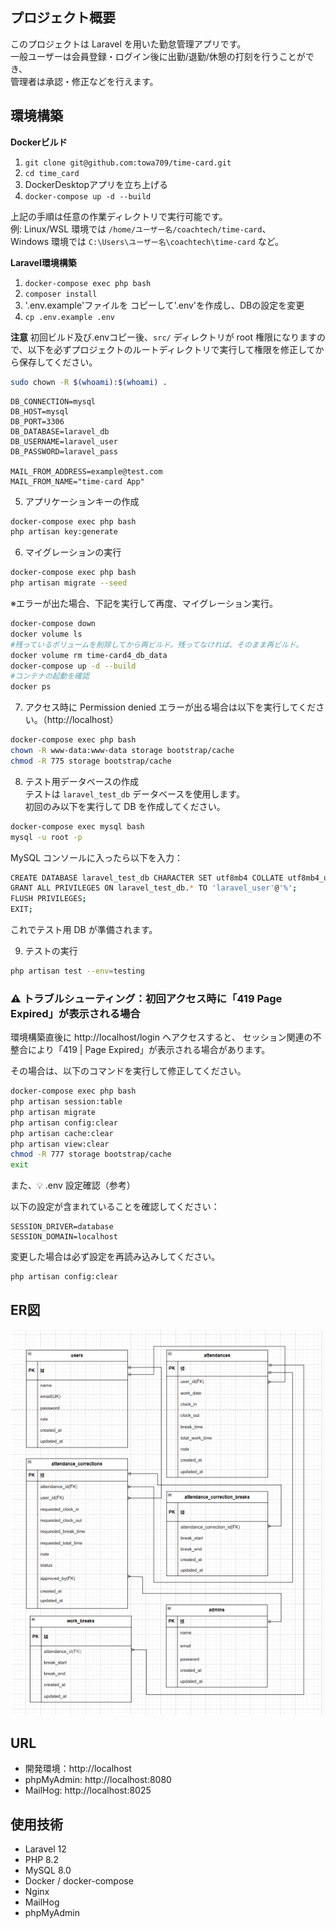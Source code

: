 ## プロジェクト概要
このプロジェクトは Laravel を用いた勤怠管理アプリです。  
一般ユーザーは会員登録・ログイン後に出勤/退勤/休憩の打刻を行うことができ、  
管理者は承認・修正などを行えます。  

## 環境構築
**Dockerビルド**
1. `git clone git@github.com:towa709/time-card.git`
2. `cd time_card`
3. DockerDesktopアプリを立ち上げる
4. `docker-compose up -d --build`

 上記の手順は任意の作業ディレクトリで実行可能です。  
   例: Linux/WSL 環境では `/home/ユーザー名/coachtech/time-card`、  
   Windows 環境では `C:\Users\ユーザー名\coachtech\time-card` など。

**Laravel環境構築**
1. `docker-compose exec php bash`
2. `composer install`
3. '.env.example'ファイルを コピーして'.env'を作成し、DBの設定を変更
4. `cp .env.example .env`

**注意**
初回ビルド及び.envコピー後、`src/` ディレクトリが root 権限になりますので、以下を必ずプロジェクトのルートディレクトリで実行して権限を修正してから保存してください。  
```bash
sudo chown -R $(whoami):$(whoami) .
```
``` text
DB_CONNECTION=mysql
DB_HOST=mysql
DB_PORT=3306
DB_DATABASE=laravel_db
DB_USERNAME=laravel_user
DB_PASSWORD=laravel_pass

MAIL_FROM_ADDRESS=example@test.com
MAIL_FROM_NAME="time-card App"

```

5. アプリケーションキーの作成
``` bash
docker-compose exec php bash
php artisan key:generate
```

6. マイグレーションの実行
``` bash
docker-compose exec php bash
php artisan migrate --seed
```
※エラーが出た場合、下記を実行して再度、マイグレーション実行。
```bash
docker-compose down
docker volume ls
#残っているボリュームを削除してから再ビルド。残ってなければ、そのまま再ビルド。
docker volume rm time-card4_db_data
docker-compose up -d --build
#コンテナの起動を確認
docker ps
```

7.  アクセス時に Permission denied エラーが出る場合は以下を実行してください。（http://localhost）
```bash
docker-compose exec php bash
chown -R www-data:www-data storage bootstrap/cache
chmod -R 775 storage bootstrap/cache
```

8. テスト用データベースの作成  
テストは `laravel_test_db` データベースを使用します。  
初回のみ以下を実行して DB を作成してください。

```bash
docker-compose exec mysql bash
mysql -u root -p
```

MySQL コンソールに入ったら以下を入力：
```bash
CREATE DATABASE laravel_test_db CHARACTER SET utf8mb4 COLLATE utf8mb4_unicode_ci; 
GRANT ALL PRIVILEGES ON laravel_test_db.* TO 'laravel_user'@'%';
FLUSH PRIVILEGES;
EXIT;
```
これでテスト用 DB が準備されます。

9. テストの実行
```bash
php artisan test --env=testing
```
### ⚠️ トラブルシューティング：初回アクセス時に「419 Page Expired」が表示される場合

環境構築直後に http://localhost/login へアクセスすると、
セッション関連の不整合により「419 | Page Expired」が表示される場合があります。

その場合は、以下のコマンドを実行して修正してください。
``` bash
docker-compose exec php bash
php artisan session:table
php artisan migrate
php artisan config:clear
php artisan cache:clear
php artisan view:clear
chmod -R 777 storage bootstrap/cache
exit
```
また、💡 .env 設定確認（参考）

以下の設定が含まれていることを確認してください：
``` text
SESSION_DRIVER=database
SESSION_DOMAIN=localhost
```

変更した場合は必ず設定を再読み込みしてください。
```bash
php artisan config:clear
```

## ER図

![ER図](src/docs/er-diagram-v1.png)

## URL
- 開発環境：http://localhost
- phpMyAdmin: http://localhost:8080
- MailHog: http://localhost:8025

## 使用技術
- Laravel 12
- PHP 8.2
- MySQL 8.0
- Docker / docker-compose
- Nginx
- MailHog
- phpMyAdmin

